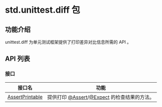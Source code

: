 # std.unittest.diff 包

## 功能介绍

unittest.diff 为单元测试框架提供了打印差异对比信息所需的 API 。

## API 列表

### 接口

|              接口名          |           功能           |
| --------------------------- | ------------------------ |
| [AssertPrintable](./unittest_diff_package_api/unittest_diff_package_interfaces.md#interface-assertprintable) | 提供打印 [@Assert](../unittest_testmacro/unittest_testmacro_package_api/unittest_testmacro_package_macros.md#assert-宏)/[@Expect](../unittest_testmacro/unittest_testmacro_package_api/unittest_testmacro_package_macros.md#expect-宏) 的检查结果的方法。 |
